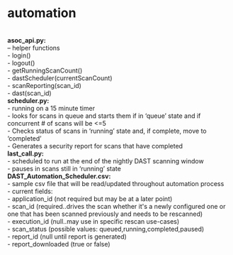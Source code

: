 # automation
<br>
<b>asoc_api.py:</b><br>
     – helper functions<br>
      - login()<br>
      - logout()<br>
      - getRunningScanCount()<br>
      - dastScheduler(currentScanCount)<br>
      - scanReporting(scan_id)<br>
      - dast(scan_id)<br>
<b>scheduler.py:</b> <br>
     - running on a 15 minute timer<br>
     - looks for scans in queue and starts them if in ‘queue’ state and if concurrent # of scans will be <=5<br>
     - Checks status of scans in ‘running’ state and, if complete, move to ‘completed’<br>
     - Generates a security report for scans that have completed<br>
<b>last_call.py:</b><br>
     - scheduled to run at the end of the nightly DAST scanning window<br>
     - pauses in scans still in ‘running’ state<br>
<b>DAST_Automation_Scheduler.csv:</b><br>
     - sample csv file that will be read/updated throughout automation process<br>
     - current fields:<br>
        - application_id (not required but may be at a later point)<br>
        - scan_id (required..drives the scan whether it's a newly configured one or one that has been scanned previously and needs to be rescanned)<br>
        - execution_id (null..may use in specific rescan use-cases)<br>
        - scan_status (possible values: queued,running,completed,paused)<br>
        - report_id (null until report is generated)<br>
        - report_downloaded (true or false)<br>
